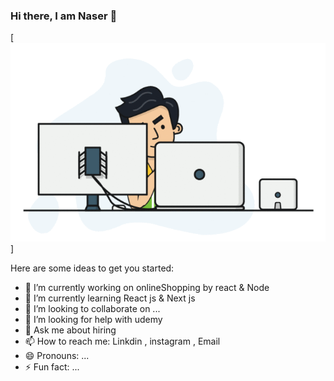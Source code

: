 ### Hi there, I am Naser 👋


<!-- **naserkourosh/naserkourosh** is a ✨ _special_ ✨ repository because its `README.md` (this file) appears on your GitHub profile. -->
[<img src='developer.gif' width=600 />]

Here are some ideas to get you started:

- 🔭 I’m currently working on onlineShopping by react & Node
- 🌱 I’m currently learning React js & Next js
- 👯 I’m looking to collaborate on ...
- 🤔 I’m looking for help with udemy
- 💬 Ask me about hiring
- 📫 How to reach me: Linkdin , instagram , Email
- 😄 Pronouns: ...
- ⚡ Fun fact: ...

